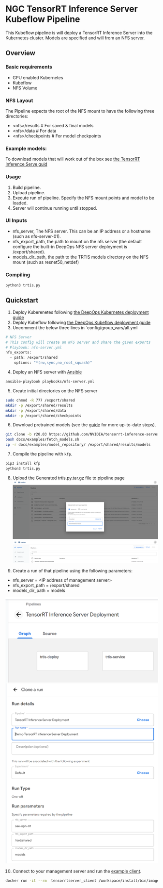 # NGC TensorRT Inference Server Kubeflow Pipeline

This Kubeflow pipeline is will deploy a TensorRT Inference Server into the Kubernetes cluster. Models are specified and will from an NFS server.

## Overview

### Basic requirements

* GPU enabled Kubernetes
* Kubeflow 
* NFS Volume

### NFS Layout

The Pipeline expects the root of the NFS mount to have the following three directories:
* \<nfs\>/results # For saved & final models
* \<nfs\>/data # For data
* \<nfs\>/checkpoints # For model checkpoints

### Example models:

To download models that will work out of the box see [the TensorRT Inference Serve guid](https://docs.nvidia.com/deeplearning/sdk/tensorrt-inference-server-master-branch-guide/docs/run.html#example-model-repository)

### Usage

1. Build pipeline.
2. Upload pipeline.
3. Execute run of pipeline. Specify the NFS mount points and model to be loaded.
4. Server will continue running until stopped.

### UI Inputs

* nfs_server, The NFS server. This can be an IP address or a hostname (such as nfs-server-01).
* nfs_export_path, the path to mount on the nfs server (the default configure the built-in DeepOps NFS server deployment is /export/shared).
* models_dir_path, the path to the TRTIS models directory on the NFS mount (such as resnet50_netdef)

### Compiling

```sh
python3 trtis.py
```

## Quickstart

1. Deploy Kuberenetes following [the DeepOps Kubernetes deployment guide](../../docs/kubernetes-cluster.md)
2. Deploy Kubeflow following [the DeepOps Kubeflow deployment guide](../../docs/kubeflow.md)
3. Uncomment the below three lines in `config/group_vars/all.yml
```sh
# NFS Server
# This config will create an NFS server and share the given exports
# Playbook: nfs-server.yml
nfs_exports:
  - path: /export/shared
    options: "*(rw,sync,no_root_squash)"
```

4. Deploy an NFS server with [Ansible](../playbooks/nfs-server.yml)
```sh
ansible-playbook playbooks/nfs-server.yml
```

5. Create initial directories on the NFS server
```sh
sudo chmod -R 777 /export/shared
mkdir -p /export/shared/results
mkdir -p /export/shared/data
mkdir -p /export/shared/checkpoints
```

6. Download pretrained models (see the [guide](https://docs.nvidia.com/deeplearning/sdk/tensorrt-inference-server-master-branch-guide/docs/run.html#example-model-repository) for more up-to-date steps).
```sh
git clone -b r20.03 https://github.com/NVIDIA/tensorrt-inference-server.git 
bash docs/examples/fetch_models.sh
cp -r docs/examples/model_repository/ /export/shared/results/models
```

7. Compile the pipeline with `kfp`.
```sh
pip3 install kfp
python3 trtis.py
```

8. Upload the Generated trtis.py.tar.gz file to pipeline page
![upload](kubeflow-pipelines-0.PNG)
![view](kubeflow-pipelines-1.PNG)

9. Create a run of that pipeline using the following parameters:

* nfs_server = \<IP address of management server\>
* nfs_export_path = /export/shared
* models_dir_path = models

![execute](kubeflow-pipelines-2.PNG)
![configure](kubeflow-pipelines-3.PNG)

10. Connect to your management server and run the [example client](https://docs.nvidia.com/deeplearning/sdk/tensorrt-inference-server-master-branch-guide/docs/client_example.html#section-getting-the-client-examples).
```sh
docker run -it --rm  tensorrtserver_client /workspace/install/bin/image_client -m resnet50_netdef images/mug.jpg
```
